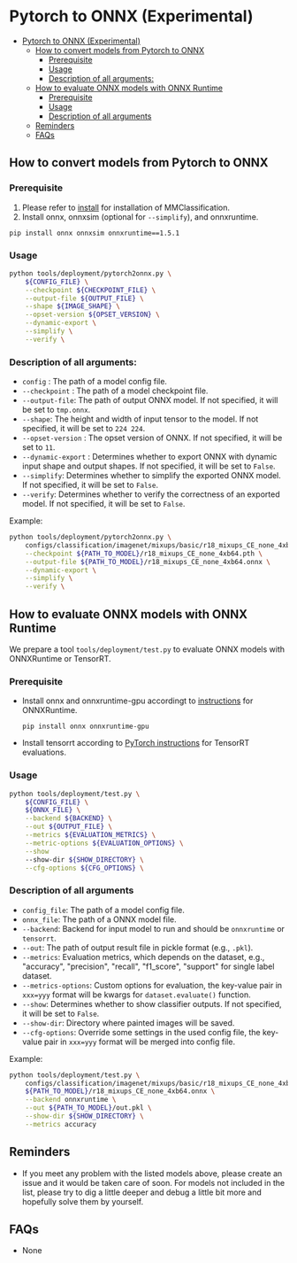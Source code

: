 # Pytorch to ONNX (Experimental)

- [Pytorch to ONNX (Experimental)](#pytorch-to-onnx-experimental)
  - [How to convert models from Pytorch to ONNX](#how-to-convert-models-from-pytorch-to-onnx)
    - [Prerequisite](#prerequisite)
    - [Usage](#usage)
    - [Description of all arguments:](#description-of-all-arguments)
  - [How to evaluate ONNX models with ONNX Runtime](#how-to-evaluate-onnx-models-with-onnx-runtime)
    - [Prerequisite](#prerequisite-1)
    - [Usage](#usage-1)
    - [Description of all arguments](#description-of-all-arguments-1)
  - [Reminders](#reminders)
  - [FAQs](#faqs)


## How to convert models from Pytorch to ONNX

### Prerequisite

1. Please refer to [install](https://mmclassification.readthedocs.io/en/latest/install.html#install-mmclassification) for installation of MMClassification.
2. Install onnx, onnxsim (optional for `--simplify`), and onnxruntime.

```shell
pip install onnx onnxsim onnxruntime==1.5.1
```

### Usage

```bash
python tools/deployment/pytorch2onnx.py \
    ${CONFIG_FILE} \
    --checkpoint ${CHECKPOINT_FILE} \
    --output-file ${OUTPUT_FILE} \
    --shape ${IMAGE_SHAPE} \
    --opset-version ${OPSET_VERSION} \
    --dynamic-export \
    --simplify \
    --verify \
```

### Description of all arguments:

- `config` : The path of a model config file.
- `--checkpoint` : The path of a model checkpoint file.
- `--output-file`: The path of output ONNX model. If not specified, it will be set to `tmp.onnx`.
- `--shape`: The height and width of input tensor to the model. If not specified, it will be set to `224 224`.
- `--opset-version` : The opset version of ONNX. If not specified, it will be set to `11`.
- `--dynamic-export` : Determines whether to export ONNX with dynamic input shape and output shapes. If not specified, it will be set to `False`.
- `--simplify`: Determines whether to simplify the exported ONNX model. If not specified, it will be set to `False`.
- `--verify`: Determines whether to verify the correctness of an exported model. If not specified, it will be set to `False`.

Example:

```bash
python tools/deployment/pytorch2onnx.py \
    configs/classification/imagenet/mixups/basic/r18_mixups_CE_none_4xb64.py \
    --checkpoint ${PATH_TO_MODEL}/r18_mixups_CE_none_4xb64.pth \
    --output-file ${PATH_TO_MODEL}/r18_mixups_CE_none_4xb64.onnx \
    --dynamic-export \
    --simplify \
    --verify \
```

## How to evaluate ONNX models with ONNX Runtime

We prepare a tool `tools/deployment/test.py` to evaluate ONNX models with ONNXRuntime or TensorRT.

### Prerequisite

- Install onnx and onnxruntime-gpu accordingt to [instructions](https://onnxruntime.ai/) for ONNXRuntime.

  ```shell
  pip install onnx onnxruntime-gpu
  ```
- Install tensorrt according to [PyTorch instructions](https://pytorch.org/TensorRT/getting_started/installation.html#installation) for TensorRT evaluations.

### Usage

```bash
python tools/deployment/test.py \
    ${CONFIG_FILE} \
    ${ONNX_FILE} \
    --backend ${BACKEND} \
    --out ${OUTPUT_FILE} \
    --metrics ${EVALUATION_METRICS} \
    --metric-options ${EVALUATION_OPTIONS} \
    --show
    --show-dir ${SHOW_DIRECTORY} \
    --cfg-options ${CFG_OPTIONS} \
```

### Description of all arguments

- `config_file`: The path of a model config file.
- `onnx_file`: The path of a ONNX model file.
- `--backend`: Backend for input model to run and should be `onnxruntime` or `tensorrt`.
- `--out`: The path of output result file in pickle format (e.g., `.pkl`).
- `--metrics`: Evaluation metrics, which depends on the dataset, e.g., "accuracy", "precision", "recall", "f1_score", "support" for single label dataset.
- `--metrics-options`: Custom options for evaluation, the key-value pair in `xxx=yyy` format will be kwargs for `dataset.evaluate()` function.
- `--show`: Determines whether to show classifier outputs. If not specified, it will be set to `False`.
- `--show-dir`: Directory where painted images will be saved.
- `--cfg-options`: Override some settings in the used config file, the key-value pair in `xxx=yyy` format will be merged into config file.

Example:

```bash
python tools/deployment/test.py \
    configs/classification/imagenet/mixups/basic/r18_mixups_CE_none_4xb64.py \
    ${PATH_TO_MODEL}/r18_mixups_CE_none_4xb64.onnx \
    --backend onnxruntime \
    --out ${PATH_TO_MODEL}/out.pkl \
    --show-dir ${SHOW_DIRECTORY} \
    --metrics accuracy
```

## Reminders

- If you meet any problem with the listed models above, please create an issue and it would be taken care of soon. For models not included in the list, please try to dig a little deeper and debug a little bit more and hopefully solve them by yourself.

## FAQs

- None

